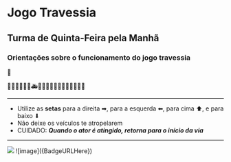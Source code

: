 # Jogo Travessia
## Turma de Quinta-Feira pela Manhã
### Orientações sobre o funcionamento do jogo travessia
:car:

🚗🚓🚕🚛🚚🚒🚑🏃‍♀️🏃‍♂️🏃‍♀️🏃‍♂️🏃‍♀️🏃‍♂️

---
- Utilize as **setas** para a direita ➡, para a esquerda ⬅, para cima ⬆, e para baixo ⬇
- Não deixe os veículos te atropelarem
- CUIDADO: ***Quando o ator é atingido, retorna para o início da via***
---

<img src="https://artesmendes.files.wordpress.com/2013/04/charge27-04-2013-e1367249553863.jpg" /> 
![image]({BadgeURLHere})
